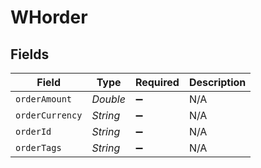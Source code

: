 # WHorder


## Fields

| Field              | Type               | Required           | Description        |
| ------------------ | ------------------ | ------------------ | ------------------ |
| `orderAmount`      | *Double*           | :heavy_minus_sign: | N/A                |
| `orderCurrency`    | *String*           | :heavy_minus_sign: | N/A                |
| `orderId`          | *String*           | :heavy_minus_sign: | N/A                |
| `orderTags`        | *String*           | :heavy_minus_sign: | N/A                |